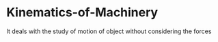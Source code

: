 # Kinematics-of-Machinery
It deals with the study of motion of object without considering the forces
